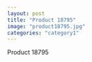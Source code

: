 ```yaml
---
layout: post
title: "Product 18795"
image: "product18795.jpg"
categories: "category1"
---
```

Product 18795

